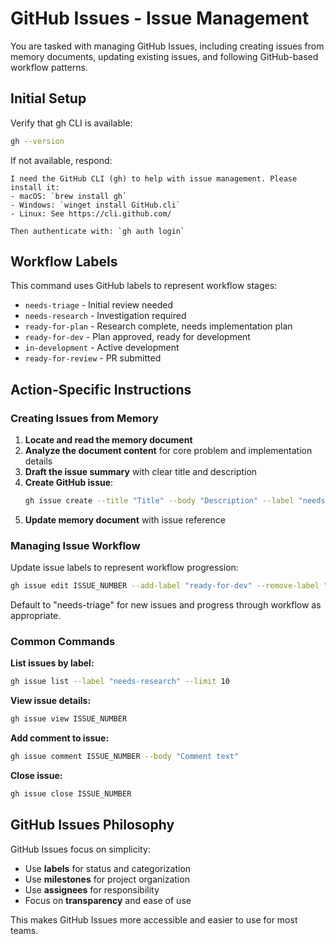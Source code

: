 # GitHub Issues - Issue Management

You are tasked with managing GitHub Issues, including creating issues from memory documents, updating existing issues, and following GitHub-based workflow patterns.

## Initial Setup

Verify that gh CLI is available:
```bash
gh --version
```

If not available, respond:
```
I need the GitHub CLI (gh) to help with issue management. Please install it:
- macOS: `brew install gh` 
- Windows: `winget install GitHub.cli`
- Linux: See https://cli.github.com/

Then authenticate with: `gh auth login`
```

## Workflow Labels

This command uses GitHub labels to represent workflow stages:
- `needs-triage` - Initial review needed
- `needs-research` - Investigation required
- `ready-for-plan` - Research complete, needs implementation plan
- `ready-for-dev` - Plan approved, ready for development
- `in-development` - Active development
- `ready-for-review` - PR submitted

## Action-Specific Instructions

### Creating Issues from Memory

1. **Locate and read the memory document**
2. **Analyze the document content** for core problem and implementation details
3. **Draft the issue summary** with clear title and description
4. **Create GitHub issue**:
   ```bash
   gh issue create --title "Title" --body "Description" --label "needs-triage"
   ```
5. **Update memory document** with issue reference

### Managing Issue Workflow

Update issue labels to represent workflow progression:
```bash
gh issue edit ISSUE_NUMBER --add-label "ready-for-dev" --remove-label "ready-for-plan"
```

Default to "needs-triage" for new issues and progress through workflow as appropriate.

### Common Commands

**List issues by label:**
```bash
gh issue list --label "needs-research" --limit 10
```

**View issue details:**
```bash
gh issue view ISSUE_NUMBER
```

**Add comment to issue:**
```bash
gh issue comment ISSUE_NUMBER --body "Comment text"
```

**Close issue:**
```bash
gh issue close ISSUE_NUMBER
```

## GitHub Issues Philosophy

GitHub Issues focus on simplicity:
- Use **labels** for status and categorization
- Use **milestones** for project organization
- Use **assignees** for responsibility
- Focus on **transparency** and ease of use

This makes GitHub Issues more accessible and easier to use for most teams.